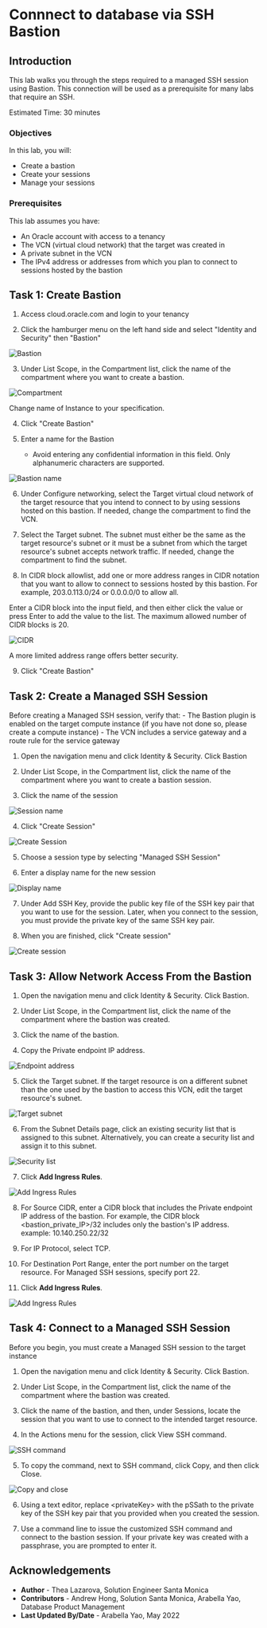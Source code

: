 # Connnect to database via SSH Bastion

## Introduction

This lab walks you through the steps required to a managed SSH session using Bastion. This connection will be used as a prerequisite for many labs that require an SSH.

Estimated Time: 30 minutes


### Objectives

In this lab, you will:
* Create a bastion
* Create your sessions
* Manage your sessions

### Prerequisites

This lab assumes you have:
* An Oracle account with access to a tenancy
* The VCN (virtual cloud network)  that the target was created in
* A private subnet  in the VCN
* The IPv4 address or addresses from which you plan to connect to sessions hosted by the bastion


## Task 1: Create Bastion

1. Access cloud.oracle.com and login to your tenancy

2. Click the hamburger menu on the left hand side and select "Identity and Security" then "Bastion"

![Bastion](images/identity-sec-bastion.png)

3. Under List Scope, in the Compartment list, click the name of the compartment where you want to create a bastion.

![Compartment](images/list-scope-comp.png)

Change name of Instance to your specification.

4. Click "Create Bastion"

5. Enter a name for the Bastion
	- Avoid entering any confidential information in this field. Only alphanumeric characters are supported.

![Bastion name](images/name-bastion.png)

6. Under Configure networking, select the Target virtual cloud network of the target resource that you intend to connect to by using sessions hosted on this bastion.
If needed, change the compartment to find the VCN.

7. Select the Target subnet. The subnet must either be the same as the target resource's subnet or it must be a subnet from which the target resource's subnet accepts network traffic.
If needed, change the compartment to find the subnet.

8. In CIDR block allowlist, add one or more address ranges in CIDR notation that you want to allow to connect to sessions hosted by this bastion.
For example, 203.0.113.0/24 or 0.0.0.0/0 to allow all.

Enter a CIDR block into the input field, and then either click the value or press Enter to add the value to the list. The maximum allowed number of CIDR blocks is 20.

![CIDR](images/cidr.png)

A more limited address range offers better security.

9. Click "Create Bastion"

## Task 2: Create a Managed SSH Session

Before creating a Managed SSH session, verify that:
	- The Bastion plugin is enabled on the target compute instance (if you have not done so, please create a compute instance)
	- The VCN includes a service gateway  and a route rule for the service gateway

1. Open the navigation menu and click Identity & Security. Click Bastion

2.  Under List Scope, in the Compartment list, click the name of the compartment where you want to create a bastion session.

3. Click the name of the session

![Session name](images/bastion.png)

4. Click "Create Session"

![Create Session](images/create-session.png)

5. Choose a session type by selecting "Managed SSH Session"

6. Enter a display name for the new session

![Display name](images/managed.png)

7. Under Add SSH Key, provide the public key file of the SSH key pair that you want to use for the session.
Later, when you connect to the session, you must provide the private key of the same SSH key pair.

8. When you are finished, click "Create session"

![Create session](images/create-session2.png)

## Task 3: Allow Network Access From the Bastion

1. Open the navigation menu and click Identity & Security. Click Bastion.

2. Under List Scope, in the Compartment list, click the name of the compartment where the bastion was created.

3. Click the name of the bastion.

4. Copy the Private endpoint IP address.

![Endpoint address](images/endpoint-address.png)

5. Click the Target subnet.
If the target resource is on a different subnet than the one used by the bastion to access this VCN, edit the target resource's subnet.

![Target subnet](images/target-subnet.png)

6. From the Subnet Details page, click an existing security list that is assigned to this subnet.
Alternatively, you can create a security list and assign it to this subnet.

![Security list](images/security-list.png)

7. Click **Add Ingress Rules**.

![Add Ingress Rules](images/ingress-rule.png)

8. For Source CIDR, enter a CIDR block that includes the Private endpoint IP address of the bastion.
For example, the CIDR block &lt;bastion_private_IP&gt;/32 includes only the bastion's IP address.
example: 10.140.250.22/32

9. For IP Protocol, select TCP.

10. For Destination Port Range, enter the port number on the target resource.
For Managed SSH sessions, specify port 22.

11. Click **Add Ingress Rules**.

![Add Ingress Rules](images/add-ingress-rule.png)

## Task 4: Connect to a Managed SSH Session
Before you begin, you must create a Managed SSH session to the target instance

1. Open the navigation menu and click Identity & Security. Click Bastion.

2. Under List Scope, in the Compartment list, click the name of the compartment where the bastion was created.

3. Click the name of the bastion, and then, under Sessions, locate the session that you want to use to connect to the intended target resource.

4. In the Actions menu for the session, click View SSH command.

![SSH command](images/ssh-command.png)

5. To copy the command, next to SSH command, click Copy, and then click Close.

![Copy and close](images/copy-close.png)

6. Using a text editor, replace &lt;privateKey&gt; with the pSSath to the private key of the SSH key pair that you provided when you created the session.

7. Use a command line to issue the customized SSH command and connect to the bastion session.
If your private key was created with a passphrase, you are prompted to enter it.

## Acknowledgements
* **Author** - Thea Lazarova, Solution Engineer Santa Monica
* **Contributors** -  Andrew Hong, Solution Santa Monica, Arabella Yao, Database Product Management
* **Last Updated By/Date** - Arabella Yao, May 2022
